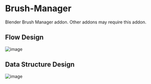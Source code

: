 # Brush-Manager
Blender Brush Manager addon. Other addons may require this addon.

## Flow Design
![image](https://github.com/jfranmatheu/Blender-Brush-Manager/assets/45881831/c5025dc6-7034-4151-97b5-b09496d40d78)

## Data Structure Design
![image](https://github.com/jfranmatheu/Blender-Brush-Manager/assets/45881831/2c11f6c5-a337-4efb-a7d4-8a194c9ad4da)


